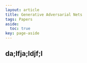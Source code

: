 ```yaml
---
layout: article
title: Generative Adversarial Nets
tags: Papers
aside:
  toc: true
key: page-aside
---
```


## da;lfja;ldjf;l
